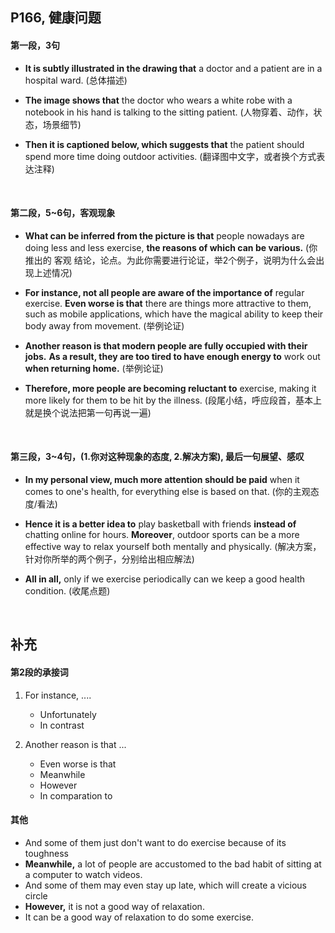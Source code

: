 ##	P166, 健康问题

####	第一段，3句

*	**It is subtly illustrated in the drawing that** a doctor and a patient are in a hospital ward. (总体描述)

*	**The image shows that** the doctor who wears a white robe with a notebook in his hand is talking to the sitting patient. (人物穿着、动作，状态，场景细节)

*	**Then it is captioned below, which suggests that** the patient should spend more time doing outdoor activities. (翻译图中文字，或者换个方式表达注释)

<br/>

####  第二段，5~6句，客观现象

*	**What can be inferred from the picture is that** people nowadays are doing less and less exercise, **the reasons of which can be various.** (你推出的 客观 结论，论点。为此你需要进行论证，举2个例子，说明为什么会出现上述情况)

*	**For instance, not all people are aware of the importance of** regular exercise. **Even worse is that** there are things more attractive to them, such as mobile applications, which have the magical ability to keep their body away from movement. (举例论证)

*	**Another reason is that modern people are fully occupied with their jobs.** **As a result, they are too tired to have enough energy to** work out **when returning home.** (举例论证)

*	**Therefore, more people are becoming reluctant to** exercise, making it more likely for them to be hit by the illness. (段尾小结，呼应段首，基本上就是换个说法把第一句再说一遍)

<br/>

####	第三段，3~4句，(1.你对这种现象的态度, 2.解决方案), 最后一句展望、感叹

*	**In my personal view, much more attention should be paid** when it comes to one's health, for everything else is based on that. (你的主观态度/看法)

*	**Hence it is a better idea to** play basketball with friends **instead of** chatting online for hours. **Moreover**, outdoor sports can be a more effective way to relax yourself both mentally and physically. (解决方案，针对你所举的两个例子，分别给出相应解法)

*	**All in all,** only if we exercise periodically can we keep a good health condition. (收尾点题)

<br/>

##	补充

####	第2段的承接词

1.	For instance, ....

	*	Unfortunately
	*	In contrast

2.	Another reason is that ...

	*	Even worse is that
	*	Meanwhile
	*	However
	*	In comparation to

####	其他

*	And some of them just don't want to do exercise because of its toughness
*	**Meanwhile,** a lot of people are accustomed to the bad habit of sitting at a computer to watch videos.
*	And some of them may even stay up late, which will create a vicious circle
*	**However,** it is not a good way of relaxation.
*	It can be a good way of relaxation to do some exercise.
